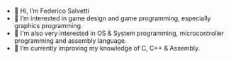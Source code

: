 - 👋 Hi, I’m Federico Salvetti
- 👀 I’m interested in game design and game programming, especially graphics programming.
- 👀 I'm also very interested in OS & System programming, microcontroller programming and assembly language.
- 🌱 I’m currently improving my knowledge of C, C++ & Assembly.

